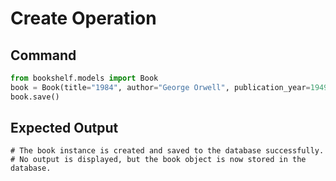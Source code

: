 # Create Operation

## Command
```python
from bookshelf.models import Book
book = Book(title="1984", author="George Orwell", publication_year=1949)
book.save()
```

## Expected Output
```
# The book instance is created and saved to the database successfully.
# No output is displayed, but the book object is now stored in the database.
```